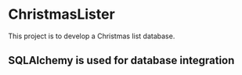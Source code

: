 # ChristmasLister

This project is to develop a Christmas list database.

## SQLAlchemy is used for database integration
